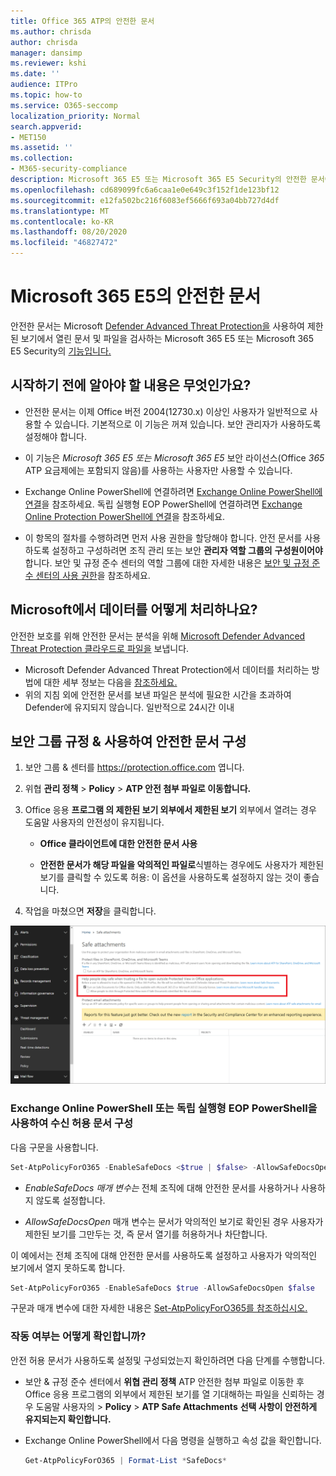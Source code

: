 ```yaml
---
title: Office 365 ATP의 안전한 문서
ms.author: chrisda
author: chrisda
manager: dansimp
ms.reviewer: kshi
ms.date: ''
audience: ITPro
ms.topic: how-to
ms.service: O365-seccomp
localization_priority: Normal
search.appverid:
- MET150
ms.assetid: ''
ms.collection:
- M365-security-compliance
description: Microsoft 365 E5 또는 Microsoft 365 E5 Security의 안전한 문서에 대해 알아보세요.
ms.openlocfilehash: cd689099fc6a6caa1e0e649c3f152f1de123bf12
ms.sourcegitcommit: e12fa502bc216f6083ef5666f693a04bb727d4df
ms.translationtype: MT
ms.contentlocale: ko-KR
ms.lasthandoff: 08/20/2020
ms.locfileid: "46827472"
---
```

# <a name="safe-documents-in-microsoft-365-e5"></a>Microsoft 365 E5의 안전한 문서

안전한 문서는 Microsoft [Defender Advanced Threat Protection을](https://docs.microsoft.com/windows/security/threat-protection/microsoft-defender-atp/microsoft-defender-advanced-threat-protection) 사용하여 제한된 보기에서 열린 문서 및 파일을 검사하는 Microsoft 365 E5 또는 Microsoft 365 E5 Security의 [기능입니다.](https://support.microsoft.com/office/d6f09ac7-e6b9-4495-8e43-2bbcdbcb6653)

## <a name="what-do-you-need-to-know-before-you-begin"></a>시작하기 전에 알아야 할 내용은 무엇인가요?

- 안전한 문서는 이제 Office 버전 2004(12730.x) 이상인 사용자가 일반적으로 사용할 수 있습니다. 기본적으로 이 기능은 꺼져 있습니다. 보안 관리자가 사용하도록 설정해야 합니다.

- 이 기능은 *Microsoft 365 E5 또는 Microsoft 365 E5* 보안 라이선스(Office *365* ATP 요금제에는 포함되지 않음)를 사용하는 사용자만 사용할 수 있습니다.

- Exchange Online PowerShell에 연결하려면 [Exchange Online PowerShell에 연결](https://docs.microsoft.com/powershell/exchange/connect-to-exchange-online-powershell)을 참조하세요. 독립 실행형 EOP PowerShell에 연결하려면 [Exchange Online Protection PowerShell에 연결](https://docs.microsoft.com/powershell/exchange/connect-to-exchange-online-protection-powershell)을 참조하세요.

- 이 항목의 절차를 수행하려면 먼저 사용 권한을 할당해야 합니다. 안전 문서를 사용하도록 설정하고 구성하려면 조직 관리 또는 보안 **관리자 역할 그룹의** **구성원이어야** 합니다. 보안 및 규정 준수 센터의 역할 그룹에 대한 자세한 내용은 [보안 및 규정 준수 센터의 사용 권한](permissions-in-the-security-and-compliance-center.md)을 참조하세요.

## <a name="how-does-microsoft-handle-your-data"></a>Microsoft에서 데이터를 어떻게 처리하나요?

안전한 보호를 위해 안전한 문서는 분석을 위해 [Microsoft Defender Advanced Threat Protection 클라우드로 파일을](https://docs.microsoft.com/windows/security/threat-protection/microsoft-defender-atp/microsoft-defender-advanced-threat-protection) 보냅니다.

- Microsoft Defender Advanced Threat Protection에서 데이터를 처리하는 방법에 대한 세부 정보는 다음을 [참조하세요.](https://docs.microsoft.com/windows/security/threat-protection/microsoft-defender-atp/data-storage-privacy)
- 위의 지침 외에 안전한 문서를 보낸 파일은 분석에 필요한 시간을 초과하여 Defender에 유지되지 않습니다. 일반적으로 24시간 이내

## <a name="use-the-security--compliance-center-to-configure-safe-documents"></a>보안 그룹 규정 & 사용하여 안전한 문서 구성

1. 보안 그룹 & 센터를 <https://protection.office.com> 엽니다.

2. 위협 **관리 정책** \> **Policy** \> **ATP 안전 첨부 파일로 이동합니다.**

3. Office 응용 **프로그램 의 제한된 보기 외부에서 제한된 보기** 외부에서 열려는 경우 도움말 사용자의 안전성이 유지됩니다.

   - **Office 클라이언트에 대한 안전한 문서 사용**

   - **안전한 문서가 해당 파일을 악의적인 파일로**식별하는 경우에도 사용자가 제한된 보기를 클릭할 수 있도록 허용: 이 옵션을 사용하도록 설정하지 않는 것이 좋습니다.

4. 작업을 마쳤으면 **저장**을 클릭합니다.

![ATP 안전한 첨부 파일 페이지](../../media/safe-docs.png)

### <a name="use-exchange-online-powershell-or-standalone-eop-powershell-to-configure-safe-documents"></a>Exchange Online PowerShell 또는 독립 실행형 EOP PowerShell을 사용하여 수신 허용 문서 구성

다음 구문을 사용합니다.

```powershell
Set-AtpPolicyForO365 -EnableSafeDocs <$true | $false> -AllowSafeDocsOpen <$true | $false>
```

- _EnableSafeDocs 매개 변수는_ 전체 조직에 대해 안전한 문서를 사용하거나 사용하지 않도록 설정합니다.

- _AllowSafeDocsOpen_ 매개 변수는 문서가 악의적인 보기로 확인된 경우 사용자가 제한된 보기를 그만두는 것, 즉 문서 열기를 허용하거나 차단합니다.

이 예에서는 전체 조직에 대해 안전한 문서를 사용하도록 설정하고 사용자가 악의적인 보기에서 열지 못하도록 합니다.

```powershell
Set-AtpPolicyForO365 -EnableSafeDocs $true -AllowSafeDocsOpen $false
```

구문과 매개 변수에 대한 자세한 내용은 [Set-AtpPolicyForO365를 참조하십시오.](https://docs.microsoft.com/powershell/module/exchange/set-atppolicyforo365)

### <a name="how-do-i-know-this-worked"></a>작동 여부는 어떻게 확인합니까?

안전 허용 문서가 사용하도록 설정및 구성되었는지 확인하려면 다음 단계를 수행합니다.

- 보안 & 규정 준수 센터에서 **위협 관리 정책** ATP 안전한 첨부 파일로 이동한 후 Office 응용 프로그램의 외부에서 제한된 보기를 열 기대해하는 파일을 신뢰하는 경우 도움말 사용자의 \> **Policy** \> **ATP Safe Attachments** **선택 사항이 안전하게 유지되는지 확인합니다.**

- Exchange Online PowerShell에서 다음 명령을 실행하고 속성 값을 확인합니다.

  ```powershell
  Get-AtpPolicyForO365 | Format-List *SafeDocs*
  ```
